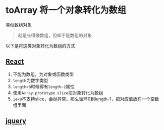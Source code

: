# toArray 将一个对象转化为数组

类似数组对象
> 就是长得像数组，但却不是数组的对象

以下是将这类对象转化为数组的方式

## [React](code/toArray--react.js)
1. 不能为数组，为对象或函数类型
2. `length`为数字类型
3. `length>0`时候得有`length-1`属性
4. 使用`Array.prototype.slice`把对象转化为数组
5. `ie<9`不支持slice，会抛异常。那么循环0到length-1，把对应值放在一个空数组里面

## [jquery](code/toArray--jquery.js)